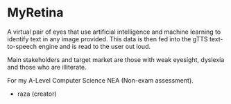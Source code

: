 # MyRetina

A virtual pair of eyes that use artificial intelligence and machine learning to identify text in any image provided. This data is then fed into the gTTS text-to-speech engine and is read to the user out loud.

Main stakeholders and target market are those with weak eyesight, dyslexia and those who are illiterate. 

For my A-Level Computer Science NEA (Non-exam assessment).

- raza (creator)
